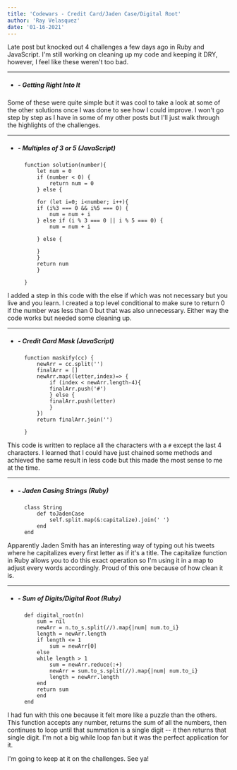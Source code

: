 ```yaml
---
title: 'Codewars - Credit Card/Jaden Case/Digital Root'
author: 'Ray Velasquez'
date: '01-16-2021'
---
```


Late post but knocked out 4 challenges a few days ago in Ruby and JavaScript.  I'm still working on cleaning up my code and keeping it DRY, however, I feel like these weren't too bad.


***

- ##### - Getting Right Into It 

Some of these were quite simple but it was cool to take a look at some of the other solutions once I was done to see how I could improve.  I won't go step by step as I have in some of my other posts but I'll just walk through the highlights of the challenges.

***

- ##### - Multiples of 3 or 5 (JavaScript)

        function solution(number){
            let num = 0
            if (number < 0) {
                return num = 0
            } else {
  
            for (let i=0; i<number; i++){
            if (i%3 === 0 && i%5 === 0) {
                num = num + i
            } else if (i % 3 === 0 || i % 5 === 0) {
                num = num + i
      
            } else {
      
            }
            }
            return num
            }
  
        }       

I added a step in this code with the else if which was not necessary but you live and you learn.  I created a top level conditional to make sure to return 0 if the number was less than 0 but that was also unnecessary.  Either way the code works but needed some cleaning up.

***

- ##### - Credit Card Mask (JavaScript)

        function maskify(cc) {
            newArr = cc.split('')
            finalArr = []
            newArr.map((letter,index)=> {
                if (index < newArr.length-4){
                finalArr.push('#')
                } else {
                finalArr.push(letter)
                }
            })
            return finalArr.join('')
            
        }
  
This code is written to replace all the characters with a `#` except the last 4 characters.  I learned that I could have just chained some methods and achieved the same result in less code but this made the most sense to me at the time.

***

- ##### - Jaden Casing Strings (Ruby)

        class String
            def toJadenCase
                self.split.map(&:capitalize).join(' ')
            end
        end

Apparently Jaden Smith has an interesting way of typing out his tweets where he capitalizes every first letter as if it's a title.  The capitalize function in Ruby allows you to do this exact operation so I'm using it in a map to adjust every words accordingly.  Proud of this one because of how clean it is.

***

- ##### - Sum of Digits/Digital Root (Ruby)

        def digital_root(n)
            sum = nil
            newArr = n.to_s.split(//).map{|num| num.to_i}
            length = newArr.length
            if length <= 1
                sum = newArr[0]
            else
            while length > 1 
                sum = newArr.reduce(:+)
                newArr = sum.to_s.split(//).map{|num| num.to_i}
                length = newArr.length
            end
            return sum
            end
        end

I had fun with this one because it felt more like a puzzle than the others.  This function accepts any number, returns the sum of all the numbers, then continues to loop until that summation is a single digit -- it then returns that single digit.  I'm not a big while loop fan but it was the perfect application for it.


I'm going to keep at it on the challenges.  See ya!